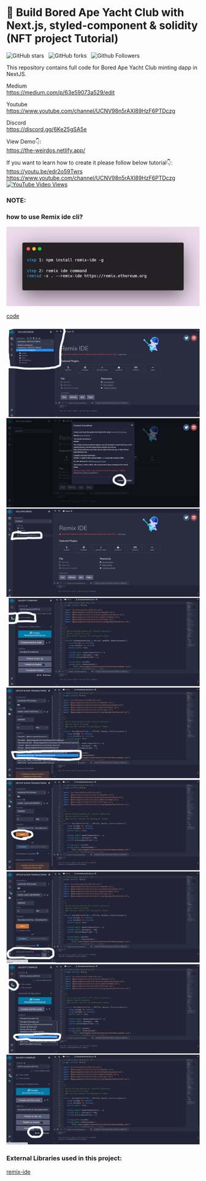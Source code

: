 # 🔴 Build Bored Ape Yacht Club with Next.js, styled-component & solidity (NFT project Tutorial)

![GitHub stars](https://img.shields.io/github/stars/nft-utilz/MD_minting_website_frontend?style=social&logo=ApacheSpark&label=Stars&maxAge=2592000)&nbsp;&nbsp;
![GitHub forks](https://img.shields.io/github/forks/nft-utilz/MD_minting_website_frontend?style=social&logo=KashFlow)&nbsp;&nbsp;
![Github Followers](https://img.shields.io/github/followers/nft-utilz.svg?style=social&label=Follow&maxAge=2592000)&nbsp;&nbsp;<br />

This repository contains full code for Bored Ape Yacht Club minting dapp in NextJS. <br />

Medium <br />
https://medium.com/p/63e59073a529/edit <br />

Youtube <br />
https://www.youtube.com/channel/UCNV98n5rAXl89HzF6PTDczg <br />

Discord <br />
https://discord.gg/6Ke25gSA5e <br />

View Demo👇: <br />
https://the-weirdos.netlify.app/ <br />

If you want to learn how to create it please follow below tutorial👇: <br />
https://youtu.be/edr2o59Twrs <br />
https://www.youtube.com/channel/UCNV98n5rAXl89HzF6PTDczg<br />
[![YouTube Video Views](https://img.shields.io/youtube/views/edr2o59Twrs?style=social)](https://www.youtube.com/channel/UCNV98n5rAXl89HzF6PTDczg)<br />


### NOTE:  <br />
 


 



### how to use Remix ide cli?


![HOME](https://github.com/nft-utilz/MD_minting_website_smart_contract/blob/main/readme-images/carbon%20(7).png)

[code](https://carbon.now.sh/Zf6OO4juwbMX2lFreoiL) <br />




![#1](https://github.com/nft-utilz/MD_minting_website_smart_contract/blob/main/readme-images/%231.png)
![#2](https://github.com/nft-utilz/MD_minting_website_smart_contract/blob/main/readme-images/%232.png)
![#3](https://github.com/nft-utilz/MD_minting_website_smart_contract/blob/main/readme-images/%233.png)
![#4](https://github.com/nft-utilz/MD_minting_website_smart_contract/blob/main/readme-images/%234.png)
![#5](https://github.com/nft-utilz/MD_minting_website_smart_contract/blob/main/readme-images/%235.png)
![#5-1](https://github.com/nft-utilz/MD_minting_website_smart_contract/blob/main/readme-images/%235-1.png)
![#5-2](https://github.com/nft-utilz/MD_minting_website_smart_contract/blob/main/readme-images/%235-2.png)
![#6](https://github.com/nft-utilz/MD_minting_website_smart_contract/blob/main/readme-images/%236.png)
![#7](https://github.com/nft-utilz/MD_minting_website_smart_contract/blob/main/readme-images/%237.png)




### External Libraries used in this project: 

[remix-ide](https://www.npmjs.com/package/remix-ide) <br />
 

